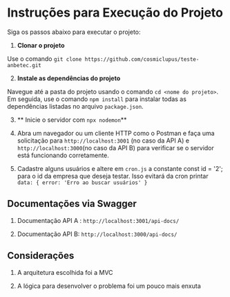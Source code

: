 # Instruções para Execução do Projeto 

Siga os passos abaixo para executar o projeto:

1. **Clonar o projeto**

Use o comando `git clone https://github.com/cosmiclupus/teste-anbetec.git`

2. **Instale as dependências do projeto**

 Navegue até a pasta do projeto usando o comando `cd <nome do projeto>`. Em seguida, use o comando `npm install` para instalar todas as dependências listadas no arquivo `package.json`.

3. ** Inicie o servidor com `npx nodemon`**

4.  Abra um navegador ou um cliente HTTP como o Postman e faça uma solicitação para `http://localhost:3001` (no caso da API A) e `http://localhost:3000`(no caso da API B) para verificar se o servidor está funcionando corretamente.

5. Cadastre alguns usuários e altere em `cron.js` a constante const id = '2'; para o id da empresa que deseja testar. Isso evitará da cron printar ` data: { error: 'Erro ao buscar usuários' }`


## Documentações via Swagger

1. Documentação API A : `http://localhost:3001/api-docs/`

2. Documentação API B: `http://localhost:3000/api-docs/`

## Considerações

1. A arquitetura escolhida foi a MVC

2. A lógica para desenvolver o problema foi um pouco mais enxuta



